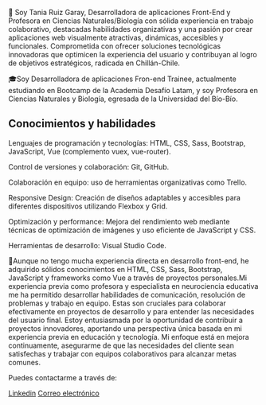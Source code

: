 👋 Soy Tania Ruiz Garay, Desarrolladora de aplicaciones Front-End y Profesora en Ciencias Naturales/Biología con sólida experiencia en trabajo colaborativo, destacadas habilidades organizativas y una pasión por crear aplicaciones web visualmente atractivas, dinámicas, accesibles y funcionales. Comprometida con ofrecer soluciones tecnológicas innovadoras que optimicen la experiencia del usuario y contribuyan al logro de objetivos estratégicos, radicada en Chillán-Chile.

🎓Soy Desarrolladora de aplicaciones Fron-end Trainee, actualmente estudiando en Bootcamp de la Academia Desafío Latam, y soy Profesora en Ciencias Naturales y Biología, egresada de la Universidad del Bío-Bío.

## Conocimientos y habilidades
Lenguajes de programación y tecnologías: HTML, CSS, Sass, Bootstrap, JavaScript, Vue (complemento vuex, vue-router).

Control de versiones y colaboración: Git, GitHub.

Colaboración en equipo: uso de herramientas organizativas como Trello.

Responsive Design: Creación de diseños adaptables y accesibles para diferentes dispositivos utilizando Flexbox y Grid.

Optimización y performance: Mejora del rendimiento web mediante técnicas de optimización de imágenes y uso eficiente de JavaScript y CSS.

Herramientas de desarrollo: Visual Studio Code.

🌱Aunque no tengo mucha experiencia directa en desarrollo front-end, he adquirido sólidos conocimientos en HTML, CSS, Sass, Bootstrap, JavaScript y frameworks como Vue a través de proyectos personales.Mi experiencia previa como profesora y especialista en neurociencia educativa me ha permitido desarrollar habilidades de comunicación, resolución de problemas y trabajo en equipo. Estas son cruciales para colaborar efectivamente en proyectos de desarrollo y para entender las necesidades del usuario final. Estoy entusiasmada por la oportunidad de contribuir a proyectos innovadores, aportando una perspectiva única basada en mi experiencia previa en educación y tecnología. Mi enfoque está en mejora continuamente, asegurarme de que las necesidades del cliente sean satisfechas y trabajar con equipos colaborativos para alcanzar metas comunes.

Puedes contactarme a través de: 

[Linkedin](https://www.linkedin.com/in/tania-rg/)
[Correo electrónico](tania.parg@gmail.com)


